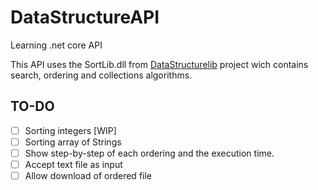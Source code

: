 # DataStructureAPI
Learning .net core API

This API uses the SortLib.dll from [DataStructurelib](https://github.com/Elaynne/DataStructureLib) project wich contains search, ordering  and collections algorithms.

## TO-DO

* [ ] Sorting integers [WIP]
* [ ] Sorting array of Strings
* [ ] Show step-by-step of each ordering and the execution time.
* [ ] Accept text file as input
* [ ] Allow download of ordered file

